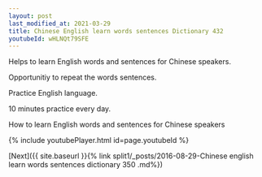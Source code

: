 ```yaml
---
layout: post
last_modified_at: 2021-03-29
title: Chinese English learn words sentences Dictionary 432 
youtubeId: wHLNQt79SFE
---
```

 
 
Helps to learn English words and sentences for Chinese speakers.

Opportunitiy to repeat the words sentences. 

Practice English language. 
 
10 minutes practice every day. 
 
How to learn English words and sentences for Chinese speakers 
 
{% include youtubePlayer.html id=page.youtubeId %}
 
 
[Next]({{ site.baseurl }}{% link  split1/_posts/2016-08-29-Chinese english learn words sentences dictionary 350 .md%})
 
